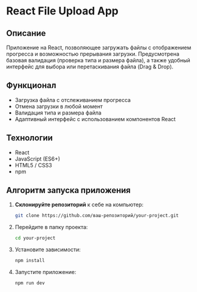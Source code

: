 # React File Upload App

## Описание
Приложение на React, позволяющее загружать файлы с отображением прогресса и возможностью прерывания загрузки. Предусмотрена базовая валидация (проверка типа и размера файла), а также удобный интерфейс для выбора или перетаскивания файла (Drag & Drop).

## Функционал
- Загрузка файла с отслеживанием прогресса
- Отмена загрузки в любой момент
- Валидация типа и размера файла
- Адаптивный интерфейс с использованием компонентов React

## Технологии
- React
- JavaScript (ES6+)
- HTML5 / CSS3
- npm

## Алгоритм запуска приложения
1. **Склонируйте репозиторий** к себе на компьютер:
   ```bash
   git clone https://github.com/ваш-репозиторий/your-project.git

2. Перейдите в папку проекта:
   ```bash
   cd your-project

3. Установите зависимости:
   ```bash
   npm install

4. Запустите приложение:
   ```bash
   npm run dev